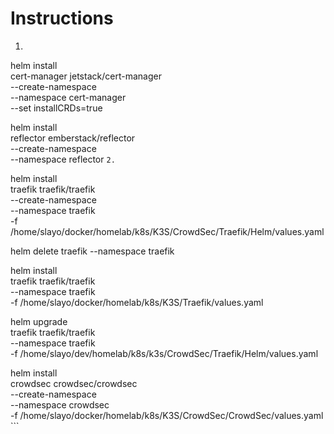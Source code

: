 # Instructions
1. ```
helm install \
cert-manager jetstack/cert-manager \
--create-namespace \
--namespace cert-manager \
--set installCRDs=true

helm install \
reflector emberstack/reflector \
--create-namespace \
--namespace reflector
    ```
2. ```


helm install \
traefik traefik/traefik \
--create-namespace \
--namespace traefik \
-f /home/slayo/docker/homelab/k8s/K3S/CrowdSec/Traefik/Helm/values.yaml

helm delete traefik --namespace traefik

helm install \
traefik traefik/traefik \
--namespace traefik \
-f /home/slayo/docker/homelab/k8s/K3S/Traefik/values.yaml

helm upgrade \
traefik traefik/traefik \
--namespace traefik \
-f /home/slayo/dev/homelab/k8s/k3s/CrowdSec/Traefik/Helm/values.yaml

helm install \
crowdsec crowdsec/crowdsec \
--create-namespace \
--namespace crowdsec \
-f /home/slayo/docker/homelab/k8s/K3S/CrowdSec/CrowdSec/values.yaml
    ```